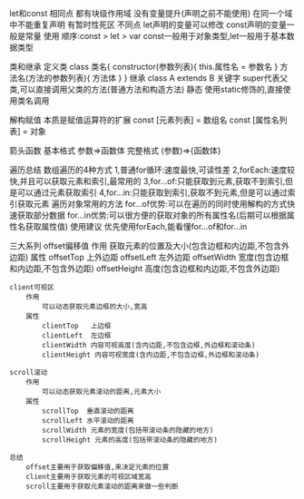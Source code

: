 let和const
	相同点
		都有块级作用域
		没有变量提升(声明之前不能使用)
		在同一个域中不能重复声明
		有暂时性死区
	不同点
		let声明的变量可以修改
		const声明的变量一般是常量
	使用
		顺序:const > let > var
		const一般用于对象类型,let一般用于基本数据类型
		
类和继承
	定义类
		class 类名{
			constructor(参数列表){
				this.属性名 = 参数名
			}
			方法名(方法的参数列表){
				方法体
			}
		}
	继承
		class A extends B
	关键字
		super代表父类,可以直接调用父类的方法(普通方法和构造方法)
	静态
		使用static修饰的,直接使用类名调用

解构赋值
	本质是赋值运算符的扩展
	const [元素列表] = 数组名
	const [属性名列表] = 对象
	
箭头函数
	基本格式 参数=>函数体
	完整格式 (参数)=>{函数体}

遍历总结
	数组遍历的4种方式
		1,普通for循环:速度最快,可读性差
		2,forEach:速度较快,并且可以获取元素和索引,最常用的
		3,for...of:只能获取到元素,获取不到索引,但是可以通过元素获取索引
		4,for...in:只能获取到索引,获取不到元素,但是可以通过索引获取元素
	遍历对象常用的方法
		for...of优势:可以在遍历的同时使用解构的方式快速获取部分数据
		for...in优势:可以很方便的获取对象的所有属性名(后期可以根据属性名获取属性值)
	使用建议
		优先使用forEach,能看懂for...of和for...in
		
三大系列
	offset偏移值
		作用
			获取元素的位置及大小(包含边框和内边距,不包含外边距)
		属性
			offsetTop 上外边距
			offsetLeft 左外边距
			offsetWidth	宽度(包含边框和内边距,不包含外边距)
			offsetHeight 高度(包含边框和内边距,不包含外边距)
	
	client可视区
		作用
			可以动态获取元素边框的大小,宽高
		属性
			clientTop	上边框
			clientLeft	左边框
			clientWidth 内容可视高度(含内边距,不包含边框,外边框和滚动条)
			clientHeight 内容可视宽度(含内边距,不包含边框,外边框和滚动条)
			
	scroll滚动
		作用
			可以动态获取元素滚动的距离,元素大小
		属性
			scrollTop  垂直滚动的距离
			scrollLeft 水平滚动的距离
			scrollWidth	元素的宽度(包括带滚动条的隐藏的地方)
			scrollHeight 元素的高度(包括带滚动条的隐藏的地方)
			
	总结
		offset主要用于获取偏移值,来决定元素的位置
		client主要用于获取元素的可视区域宽高
		scroll主要用于获取元素滚动的距离来做一些判断
